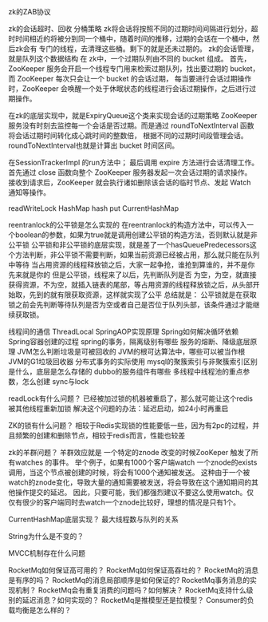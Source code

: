zk的ZAB协议

zk的会话超时、回收
分桶策略 
zk将会话将按照不同的过期时间间隔进行划分，超时时间相近的将被分到同一个桶中，随着时间的推移，过期的会话在一个桶中，然后zk会有
专门的线程，去清理这些桶。剩下的就是还未过期的。
zk的会话管理，就是队列这个数据结构
在 zk中，一个过期队列由不同的 bucket 组成。
首先，ZooKeeper 服务会开启一个线程专门用来检索过期队列，找出要过期的 bucket，
而 ZooKeeper 每次只会让一个 bucket 的会话过期，
每当要进行会话过期操作时，ZooKeeper 会唤醒一个处于休眠状态的线程进行会话过期操作，之后进行过期操作。

在zk的底层实现中，就是ExpiryQueue这个类来实现会话的过期策略
ZooKeeper 服务没有时刻去监控每一个会话是否过期。而是通过 roundToNextInterval 函数将会话过期时间转化成心跳时间的整数倍，
根据不同的过期时间段管理会话。
roundToNextInterval也就是计算出 bucket 时间区间。

在SessionTrackerImpl 的run方法中；
最后调用 expire 方法进行会话清理工作。
首先通过 close 函数向整个 ZooKeeper 服务器发起一次会话过期的请求操作。
接收到请求后，ZooKeeper 就会执行诸如删除该会话的临时节点、发起 Watch 通知等操作。

readWriteLock
HashMap hash put 
CurrentHashMap

reentranlock的公平锁是怎么实现的
在reentranlock的构造方法中，可以传入一个boolean的参数，如果为true就是调用创建公平锁的构造方法，否则默认就是非公平锁
公平锁和非公平锁的底层实现，就是差了一个hasQueuePredecessors这个方法判断，非公平锁不需要判断，如果当前资源已经被占用，那么就只能在队列中等待
当占用资源的线程释放锁之后，大家一起争抢，谁抢到算谁的，并不是你先来就是你的
但是公平锁，线程来了以后，先判断队列是否 为空，为空，就直接获得资源，不为空，就插入链表的尾部，等占用资源的线程释放锁之后，从头部开始取，先到的就有限获取资源，这样就实现了公平
总结就是：
公平锁就是在获取锁之前会先判断等待队列是否为空或者自己是否位于队列头部，该条件通过才能继续获取锁。


线程间的通信
ThreadLocal
SpringAOP实现原理
Spring如何解决循环依赖
Spring容器创建的过程
spring的事务，隔离级别有哪些
服务的熔断、降级底层原理
JVM怎么判断垃圾是可被回收的
JVM的根可达算法中，哪些可以被当作根
JVM的G1垃圾回收器
分布式事务的实际使用
mysql的聚簇索引与非聚簇索引区别是什么，底层是怎么存储的
dubbo的服务组件有哪些
多线程中线程池的重点参数，怎么创建
sync与lock

readLock有什么问题？
已经被加过锁的机器被重启了，那么就可能让这个redis被其他线程重新加锁
解决这个问题的办法：延迟启动，如24小时再重启



ZK的锁有什么问题？
相较于Redis实现锁的性能要低一些，因为有2pc的过程，并且频繁的创建和删除节点，相较于redis而言，性能也较差


zk的羊群问题？
羊群效应就是 一个特定的znode 改变的时候ZooKeper 触发了所有watches 的事件。
举个例子，如果有1000个客户端watch 一个znode的exists调用，当这个节点被创建的时候，将会有1000个通知被发送。
这种由于一个被watch的znode变化，导致大量的通知需要被发送，将会导致在这个通知期间的其他操作提交的延迟。
因此，只要可能，我们都强烈建议不要这么使用watch。仅仅有很少的客户端同时去watch一个znode比较好，理想的情况是只有1个。

CurrentHashMap底层实现？
最大线程数与队列的关系

String为什么是不变的？

MVCC机制存在什么问题

RocketMq如何保证高可用的？
RocketMq如何保证高吞吐的？
RocketMq的消息是有序的吗？
RocketMq的消息局部顺序是如何保证的?
RocketMq事务消息的实现机制？
RocketMq会有重复消费的问题吗？如何解决？
RocketMq支持什么级别的延迟消息？如何实现的？
RocketMq是推模型还是拉模型？
Consumer的负载均衡是怎么样的？










